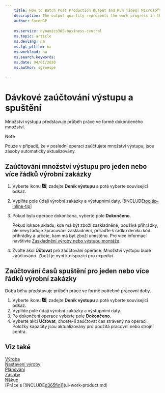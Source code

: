 ```yaml
---
    title: How to Batch Post Production Output and Run Times| Microsoft Docs
    description: The output quantity represents the work progress in the form of the finished quantity.
    author: SorenGP

    ms.service: dynamics365-business-central
    ms.topic: article
    ms.devlang: na
    ms.tgt_pltfrm: na
    ms.workload: na
    ms.search.keywords:
    ms.date: 04/01/2020
    ms.author: sgroespe

---
```

# Dávkové zaúčtování výstupu a spuštění
Množství výstupu představuje průběh práce ve formě dokončeného množství.

> [!NOTE]
> Pouze v případě, že v poslední operaci zaúčtujete množství výstupu, jsou zásoby automaticky aktualizovány.

## Zaúčtování množství výstupu pro jeden nebo více řádků výrobní zakázky
1. Vyberte ikonu ![Žárovky, která otevře funkci Řekněte mi](media/ui-search/search_small.png "Řekněte mi, co chcete dělat"), zadejte **Deník výstupu** a poté vyberte související odkaz.
2. Vyplňte pole údaji výrobní zakázky a výstupními daty. [!INCLUDE[tooltip-inline-tip](includes/tooltip-inline-tip_md.md)]
3. Pokud byla operace dokončena, vyberte pole **Dokončeno**.

   Pokud lokace skladu, kde má být zboží zaskladněné, používá přihrádky, ale nevyžaduje zpracování zaskladnění, přiřaďte k řádku deníku kód přihrádky a určete, kam má být zboží umístěno. Pro více informací navštivte [Zaskladnění výroby nebo výstupu montáže](warehouse-how-to-put-away-production-output.md).

4. Zvolte akci **Účtovat** pro zaúčtování operace. Množství výstupu bude zaúčtováno. Zboží je nyní k dispozici pro expedici.

## Zaúčtování časů spuštění pro jeden nebo více řádků výrobní zakázky
Doba běhu představuje průběh práce ve formě potřebné pracovní doby.

1. Vyberte ikonu ![Žárovky, která otevře funkci Řekněte mi](media/ui-search/search_small.png "Řekněte mi, co chcete dělat"), zadejte **Deník výstupu** a poté vyberte související odkaz.
2. Vyplňte pole údaji výrobní zakázky a výstupními daty.
3. Po dokončení operace vyberte pole **Dokončeno**.
4. Vyberte akci **Účtovat**, chcete-li zaúčtovat čas strávený na operaci. Položky kapacity jsou aktualizovány pro použitá pracovní nebo strojní centra.

## Viz také
[Výroba](production-manage-manufacturing.md)  
[Nastavení výroby](production-configure-production-processes.md)  
[Plánování](production-planning.md)  
[Zásoby](inventory-manage-inventory.md)  
[Nákup](purchasing-manage-purchasing.md)  
[Práce s [!INCLUDE[d365fin](includes/d365fin_md.md)]](ui-work-product.md)
